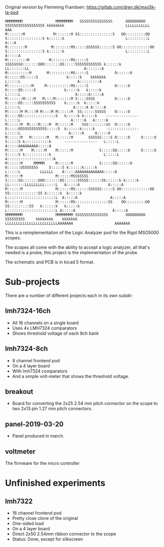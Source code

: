 Original version by Flemming Frandsen: https://gitlab.com/dren.dk/mso5k-la-pod

```
MMMMMMMM               MMMMMMMM   SSSSSSSSSSSSSSS      OOOOOOOOO     555555555555555555 kkkkkkkk                            LLLLLLLLLLL                            AAA
M:::::::M             M:::::::M SS:::::::::::::::S   OO:::::::::OO   5::::::::::::::::5 k::::::k                            L:::::::::L                           A:::A
M::::::::M           M::::::::MS:::::SSSSSS::::::S OO:::::::::::::OO 5::::::::::::::::5 k::::::k                            L:::::::::L                          A:::::A
M:::::::::M         M:::::::::MS:::::S     SSSSSSSO:::::::OOO:::::::O5:::::555555555555 k::::::k                            LL:::::::LL                         A:::::::A
M::::::::::M       M::::::::::MS:::::S            O::::::O   O::::::O5:::::5             k:::::k    kkkkkkk                   L:::::L                          A:::::::::A
M:::::::::::M     M:::::::::::MS:::::S            O:::::O     O:::::O5:::::5             k:::::k   k:::::k                    L:::::L                         A:::::A:::::A
M:::::::M::::M   M::::M:::::::M S::::SSSS         O:::::O     O:::::O5:::::5555555555    k:::::k  k:::::k                     L:::::L                        A:::::A A:::::A
M::::::M M::::M M::::M M::::::M  SS::::::SSSSS    O:::::O     O:::::O5:::::::::::::::5   k:::::k k:::::k    ---------------   L:::::L                       A:::::A   A:::::A
M::::::M  M::::M::::M  M::::::M    SSS::::::::SS  O:::::O     O:::::O555555555555:::::5  k::::::k:::::k     -:::::::::::::-   L:::::L                      A:::::A     A:::::A
M::::::M   M:::::::M   M::::::M       SSSSSS::::S O:::::O     O:::::O            5:::::5 k:::::::::::k      ---------------   L:::::L                     A:::::AAAAAAAAA:::::A
M::::::M    M:::::M    M::::::M            S:::::SO:::::O     O:::::O            5:::::5 k:::::::::::k                        L:::::L                    A:::::::::::::::::::::A
M::::::M     MMMMM     M::::::M            S:::::SO::::::O   O::::::O5555555     5:::::5 k::::::k:::::k                       L:::::L         LLLLLL    A:::::AAAAAAAAAAAAA:::::A
M::::::M               M::::::MSSSSSSS     S:::::SO:::::::OOO:::::::O5::::::55555::::::5k::::::k k:::::k                    LL:::::::LLLLLLLLL:::::L   A:::::A             A:::::A
M::::::M               M::::::MS::::::SSSSSS:::::S OO:::::::::::::OO  55:::::::::::::55 k::::::k  k:::::k                   L::::::::::::::::::::::L  A:::::A               A:::::A
M::::::M               M::::::MS:::::::::::::::SS    OO:::::::::OO      55:::::::::55   k::::::k   k:::::k                  L::::::::::::::::::::::L A:::::A                 A:::::A
MMMMMMMM               MMMMMMMM SSSSSSSSSSSSSSS        OOOOOOOOO          555555555     kkkkkkkk    kkkkkkk                 LLLLLLLLLLLLLLLLLLLLLLLLAAAAAAA                   AAAAAAA
```

This is a reimplementation of the Logic Analyzer pod for the Rigol MSO5000 scopes.

The scopes all come with the ability to accept a logic analyzer, all that's needed is a probe, this project is the implementation of the probe.

The schematic and PCB is in kicad 5 format.


# Sub-projects

There are a number of different projects each in its own subdir:

## lmh7324-16ch

* All 16 channels on a single board
* Uses 4x LMH7324 comparators
* Shows threshold voltage of each 8ch bank

## lmh7324-8ch

* 8 channel frontend pod
* On a 4 layer board
* With lmh7324 comparators
* And a simple volt-meter that shows the threshold voltage.

## breakout
* Board for converting the 2x25 2.54 mm pitch connector on the scope to two 2x13 pin 1.27 mm pitch connectors.


## panel-2019-03-20

* Panel produced in march.

## voltmeter

The firmware for the micro controller


# Unfinished experiments

## lmh7322
* 16 channel frontend pod
* Pretty close clone of the original
* One-sided load
* On a 4 layer board
* Direct 2x50 2.54mm ribbon connector to the scope
* Status: Done, except for silkscreen


